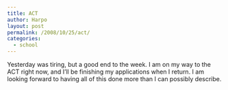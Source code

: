 ```yaml
---
title: ACT
author: Harpo
layout: post
permalink: /2008/10/25/act/
categories:
  - school
---
```

Yesterday was tiring, but a good end to the week. I am on my way to the ACT right now, and I&#8217;ll be finishing my applications when I return. I am looking forward to having all of this done more than I can possibly describe.